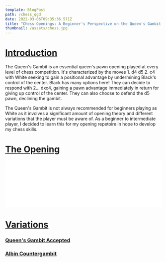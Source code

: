 ```yaml
---
template: BlogPost
path: /chess_qgd
date: 2022-03-06T09:35:36.571Z
title: "Chess Openings: A Beginner's Perspective on the Queen's Gambit Declined"
thumbnail: /assets/chess.jpg
---
```


# <u> Introduction </u>

The Queen's Gambit is an essential queen's pawn opening played at every level of chess competition. It's characterized by the moves 1. d4 d5 2. c4 with White seeking to gain a positional advantage by undermining Black's control of the center. Black has many options here! They can decide to respond with 2... dxc4, gaining a pawn advantage immediately in return for giving up control of the center. They can also choose to defend the d5 pawn, declining the gambit.

The Queen's Gambit is not always recommended for beginners playing as White as it involves a significant amount of opening theory and different variations that the player must be aware of. As a beginner to intermediate player, I decided to learn this for my opening repetoire in hope to develop my chess skills.

# <u> The Opening </u>

<div class="chess-container">
<iframe id="8995097" allowtransparency="true" frameborder="0" style="width:100%;border:none;" src="//www.chess.com/emboard?id=8995097"></iframe><script>window.addEventListener("message",e=>{e['data']&&"8995097"===e['data']['id']&&document.getElementById(`${e['data']['id']}`)&&(document.getElementById(`${e['data']['id']}`).style.height=`${e['data']['frameHeight']+30}px`)});</script>
</div>

# <u> Variations </u>

### <u> Queen's Gambit Accepted </u>

### <u> Albin Countergambit </u>



